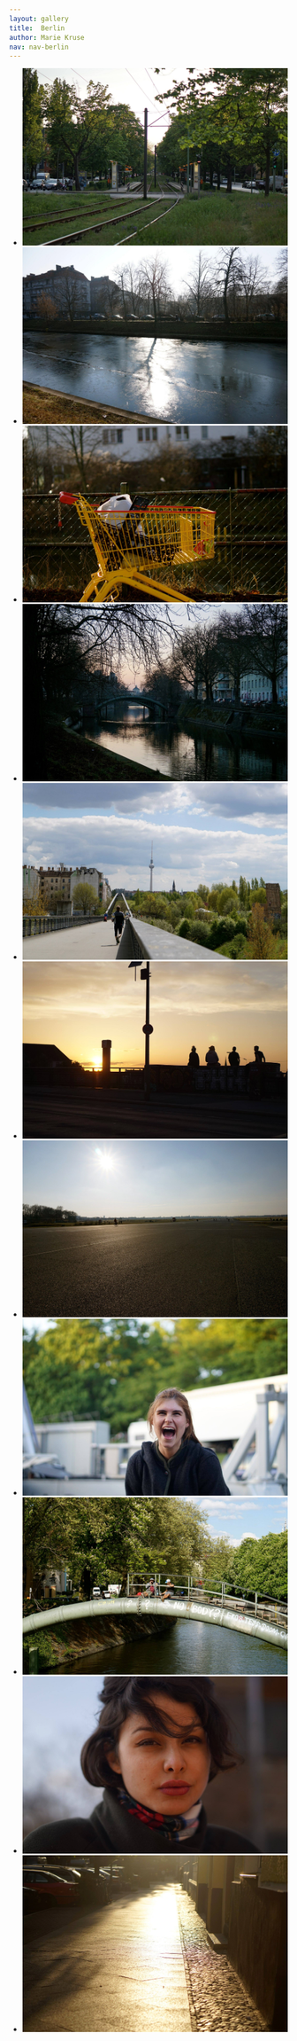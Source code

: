 ```yaml
---
layout: gallery
title:  Berlin
author: Marie Kruse
nav: nav-berlin
---
```




<section class="slider loading">
  <div class="flexslider">
    <ul class="slides">
      <li data-thumb="img1.jpg">
        <img src="img1.jpg" />
      </li>
      <li data-thumb="img2.jpg">
        <img src="img2.jpg" />
      </li>
      <li data-thumb="img3.jpg">
        <img src="img3.jpg" />
      </li>
      <li data-thumb="img4.jpg">
        <img src="img4.jpg" />
      </li>
      <li data-thumb="img5.jpg">
        <img src="img5.jpg" />
      </li>
      <li data-thumb="img6.jpg">
        <img src="img6.jpg" />
      </li>
      <li data-thumb="img7.jpg">
        <img src="img7.jpg" />
      </li>
      <li data-thumb="img8.jpg">
        <img src="img8.jpg" />
      </li>
      <li data-thumb="img9.jpg">
        <img src="img9.jpg" />
      </li>
      <li data-thumb="img10.jpg">
        <img src="img10.jpg" />
      </li>
      <li data-thumb="img11.jpg">
        <img src="img11.jpg" />
      </li>
    </ul>
  </div>
</section>
